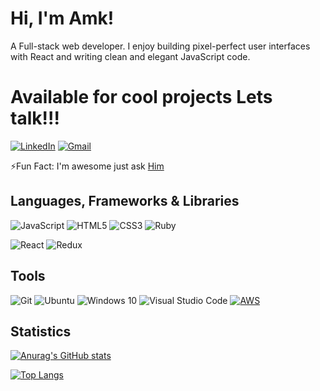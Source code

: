# Hi, I'm Amk!

A Full-stack web developer. I enjoy building pixel-perfect user interfaces with React and writing clean and elegant JavaScript code.
# Available for cool projects Lets talk!!!
[![LinkedIn](https://img.shields.io/badge/linkedin-%230077B5.svg?&style=for-the-badge&logo=linkedin&logoColor=white)](https://www.linkedin.com/in/amk-lass-521565196/)
[![Gmail](https://img.shields.io/badge/gmail-%23D14836.svg?&style=for-the-badge&logo=gmail&logoColor=white)](lassanaa14@gmail.com)

⚡Fun Fact: I'm awesome just ask [Him](https://github.com/amklass11)

## Languages, Frameworks & Libraries
<img alt="JavaScript" src="https://img.shields.io/badge/javascript-%23323330.svg?style=for-the-badge&logo=javascript&logoColor=%23F7DF1E"/> <img alt="HTML5" src="https://img.shields.io/badge/html5-%23E34F26.svg?style=for-the-badge&logo=html5&logoColor=white"/> <img alt="CSS3" src="https://img.shields.io/badge/css3-%231572B6.svg?style=for-the-badge&logo=css3&logoColor=white"/> ![Ruby](https://img.shields.io/badge/ruby-%23CC342D.svg?style=for-the-badge&logo=ruby&logoColor=white)

<img alt="React" src="https://img.shields.io/badge/react-%2320232a.svg?style=for-the-badge&logo=react&logoColor=%2361DAFB"/>  <img alt="Redux" src="https://img.shields.io/badge/redux-%23593d88.svg?style=for-the-badge&logo=redux&logoColor=white"/> 
## Tools
 <img alt="Git" src="https://img.shields.io/badge/git-%23F05033.svg?style=for-the-badge&logo=git&logoColor=white"/> <img alt="Ubuntu" src="https://img.shields.io/badge/Ubuntu-E95420?style=for-the-badge&logo=ubuntu&logoColor=white" /> <img alt="Windows 10" src="https://img.shields.io/badge/Windows-0078D6?style=for-the-badge&logo=windows&logoColor=white" /> <img alt="Visual Studio Code" src="https://img.shields.io/badge/VisualStudioCode-0078d7.svg?style=for-the-badge&logo=visual-studio-code&logoColor=white"/>
[![AWS](https://img.shields.io/badge/Learning-AWS-FF9900?style=flat-square&logo=amazon-aws&logoColor=white)](https://github.com/br3ndonland/awsdev)

## Statistics

[![Anurag's GitHub stats](https://github-readme-stats.vercel.app/api?username=amklass11&count_private=true&show_icons=true&theme=onedark)](https://github.com/amklass11/github-readme-stats)

[![Top Langs](https://github-readme-stats.vercel.app/api/top-langs/?username=amklass11&layout=compact&theme=onedark)](https://github.com/amklass11/github-readme-stats)

